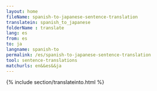 ```yaml
---
layout: home
fileName: spanish-to-japanese-sentence-translation
translatein: spanish_to_japanese
folderName : translate
lang: es
from: es
to: ja
langname: spanish-to
permalink: /es/spanish-to-japanese-sentence-translation
tool: sentence-translations
matchurls: en&&es&&ja
---
```

{% include section/translateinto.html %}
